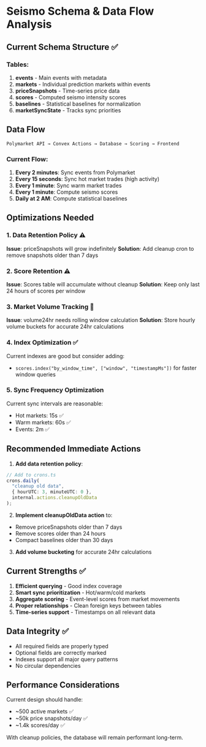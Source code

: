 # Seismo Schema & Data Flow Analysis

## Current Schema Structure ✅

### Tables:
1. **events** - Main events with metadata
2. **markets** - Individual prediction markets within events  
3. **priceSnapshots** - Time-series price data
4. **scores** - Computed seismo intensity scores
5. **baselines** - Statistical baselines for normalization
6. **marketSyncState** - Tracks sync priorities

## Data Flow

```
Polymarket API → Convex Actions → Database → Scoring → Frontend
```

### Current Flow:
1. **Every 2 minutes**: Sync events from Polymarket
2. **Every 15 seconds**: Sync hot market trades (high activity)
3. **Every 1 minute**: Sync warm market trades
4. **Every 1 minute**: Compute seismo scores
5. **Daily at 2 AM**: Compute statistical baselines

## Optimizations Needed

### 1. Data Retention Policy ⚠️
**Issue**: priceSnapshots will grow indefinitely
**Solution**: Add cleanup cron to remove snapshots older than 7 days

### 2. Score Retention ⚠️
**Issue**: Scores table will accumulate without cleanup
**Solution**: Keep only last 24 hours of scores per window

### 3. Market Volume Tracking 🔄
**Issue**: volume24hr needs rolling window calculation
**Solution**: Store hourly volume buckets for accurate 24hr calculations

### 4. Index Optimization ✅
Current indexes are good but consider adding:
- `scores.index("by_window_time", ["window", "timestampMs"])` for faster window queries

### 5. Sync Frequency Optimization
Current sync intervals are reasonable:
- Hot markets: 15s ✅
- Warm markets: 60s ✅  
- Events: 2m ✅

## Recommended Immediate Actions

1. **Add data retention policy**:
```typescript
// Add to crons.ts
crons.daily(
  "cleanup old data",
  { hourUTC: 3, minuteUTC: 0 },
  internal.actions.cleanupOldData
);
```

2. **Implement cleanupOldData action** to:
- Remove priceSnapshots older than 7 days
- Remove scores older than 24 hours
- Compact baselines older than 30 days

3. **Add volume bucketing** for accurate 24hr calculations

## Current Strengths ✅

1. **Efficient querying** - Good index coverage
2. **Smart sync prioritization** - Hot/warm/cold markets
3. **Aggregate scoring** - Event-level scores from market movements
4. **Proper relationships** - Clean foreign keys between tables
5. **Time-series support** - Timestamps on all relevant data

## Data Integrity ✅

- All required fields are properly typed
- Optional fields are correctly marked
- Indexes support all major query patterns
- No circular dependencies

## Performance Considerations

Current design should handle:
- ~500 active markets ✅
- ~50k price snapshots/day ✅
- ~1.4k scores/day ✅

With cleanup policies, the database will remain performant long-term.